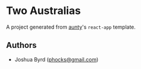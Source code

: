 # Two Australias

A project generated from [aunty](https://github.com/abcnews/aunty)'s `react-app` template.

## Authors

- Joshua Byrd ([phocks@gmail.com](mailto:phocks@gmail.com))
